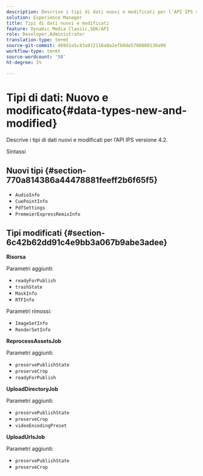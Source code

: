 ```yaml
---
description: Descrive i tipi di dati nuovi e modificati per l’API IPS versione 4.2.
solution: Experience Manager
title: Tipi di dati nuovi e modificati
feature: Dynamic Media Classic,SDK/API
role: Developer,Administrator
translation-type: tm+mt
source-git-commit: 469d1a5c43a972116a8a2efb0de5708800130a99
workflow-type: tm+mt
source-wordcount: '58'
ht-degree: 1%

---
```



# Tipi di dati: Nuovo e modificato{#data-types-new-and-modified}

Descrive i tipi di dati nuovi e modificati per l’API IPS versione 4.2.

Sintassi

## Nuovi tipi {#section-770a814386a44478881feeff2b6f65f5}

* `AudioInfo`
* `CuePointInfo`
* `PdfSettings`
* `PremeierExpressRemixInfo`

## Tipi modificati {#section-6c42b62dd91c4e9bb3a067b9abe3adee}

**Risorsa**

Parametri aggiunti:

* `readyForPublish`
* `trashState`
* `MaskInfo`
* `RTFInfo`

Parametri rimossi:

* `ImageSetInfo`
* `RenderSetInfo`

**ReprocessAssetsJob**

Parametri aggiunti:

* `preservePublishState`
* `preserveCrop`
* `readyForPublish`

**UploadDirectoryJob**

Parametri aggiunti:

* `preservePublishState`
* `preserveCrop`
* `videoEncodingPreset`

**UploadUrlsJob**

Parametri aggiunti:

* `preservePublishState`
* `preserveCrop`

